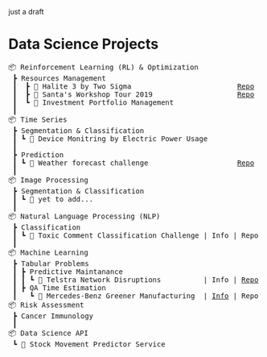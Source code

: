 just a draft

# Data Science Projects
<pre>
📦 Reinforcement Learning (RL) & Optimization
 ┣ Resources Management
 ┃  ┣ 📂 Halite 3 by Two Sigma                         <a href="https://github.com/minesh1291/halite3">Repo</a>
 ┃  ┣ 📂 Santa's Workshop Tour 2019                    <a href="https://github.com/minesh1291/santa2019">Repo</a> 
 ┃  ┗ 📂 Investment Portfolio Management 
 ┃
📦 Time Series
 ┣ Segmentation & Classification
 ┃ ┗ 📂 Device Monitring by Electric Power Usage
 ┃  
 ┣ Prediction
 ┃ ┗ 📂 Weather forecast challenge                     <a href="https://github.com/minesh1291/weather-forecast">Repo</a>
 ┃
📦 Image Processing
 ┣ Segmentation & Classification
 ┃ ┗ 📂 yet to add...
 ┃
📦 Natural Language Processing (NLP)
 ┣ Classification
 ┃ ┗ 📂 Toxic Comment Classification Challenge | Info | Repo
 ┃
📦 Machine Learning
 ┣ Tabular Problems
 ┃ ┣ Predictive Maintanance
 ┃ ┃ ┗ 📂 Telstra Network Disruptions          | Info | <a href="https://github.com/minesh1291/telstra">Repo</a>
 ┃ ┣ QA Time Estimation
 ┃   ┗ 📂 Mercedes-Benz Greener Manufacturing  | <a href="https://www.kaggle.com/c/mercedes-benz-greener-manufacturing">Info</a> | Repo
📦 Risk Assessment
 ┣ Cancer Immunology
 ┃
📦 Data Science API
 ┗ 📂 Stock Movement Predictor Service
  
<!-- Data Visualization -->
<!-- Data Journalism & Story Telling -->
